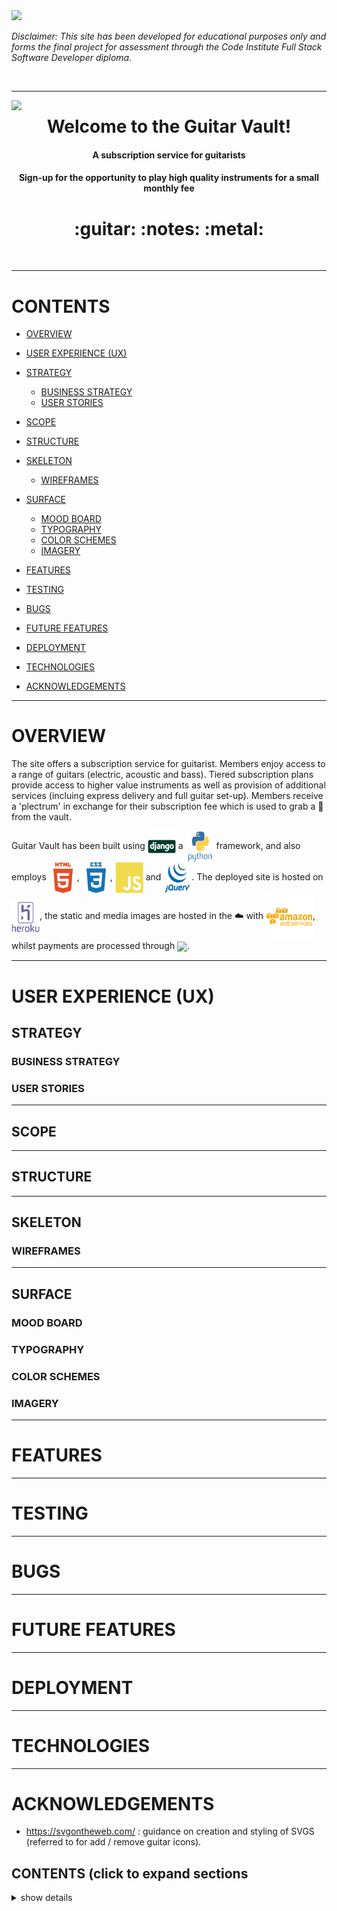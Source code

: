 <img src="https://github.com/KelvenH/Guitar-Vault/blob/main/README_FILES/Guitar-Vault_banner.png">

*Disclaimer: This site has been developed for educational purposes only and forms the final project for assessment through the Code Institute Full Stack Software Developer diploma.* 

<br/>

***
<img src="https://github.com/KelvenH/Guitar-Vault/blob/main/README_FILES/GV-Logo.png" align="left" width="100px">
<h1 align="center"> Welcome to the Guitar Vault! </h1>
<h4 align="center"> A subscription service for guitarists</h4>
<h4 align="center"> Sign-up for the opportunity to play high quality instruments for a small monthly fee </h4>
<h1 align="center" height="100" width="100">:guitar: :notes: :metal:</h1>
<br clear="left"/>

***

# CONTENTS

- [OVERVIEW](#overview) 
- [USER EXPERIENCE (UX)](#user-experience-ux)
- [STRATEGY](#strategy)
    - [BUSINESS STRATEGY](#business-strategy)
    - [USER STORIES](#user-stories)
    
- [SCOPE](#scope)

- [STRUCTURE](#structure)

- [SKELETON](#skeleton)
    - [WIREFRAMES](#wireframes)

- [SURFACE](#surface)
    - [MOOD BOARD](#mood-board)
    - [TYPOGRAPHY](#typography)
    - [COLOR SCHEMES](#color-schemes)
    - [IMAGERY](#imagery)

- [FEATURES](#features)

- [TESTING](#testing)

- [BUGS](#bugs)

- [FUTURE FEATURES](#future-features)

- [DEPLOYMENT](#deployment)

- [TECHNOLOGIES](#technologies)

- [ACKNOWLEDGEMENTS](#acknowledgements)

***

# OVERVIEW
The site offers a subscription service for guitarist. Members enjoy access to a range of guitars (electric, acoustic and bass). Tiered subscription plans provide access to higher value instruments as well as provision of additional services (incluing express delivery and full guitar set-up). Members receive a 'plectrum' in exchange for their subscription fee which is used to grab a :guitar: from the vault. 

Guitar Vault has been built using <img valign="middle" height="50" width="45" src="https://github.com/devicons/devicon/blob/master/icons/django/django-original.svg"/> a <img valign="middle" height="50" width="45" src="https://github.com/devicons/devicon/blob/master/icons/python/python-original-wordmark.svg"/> framework, and also employs <img valign="middle" height="50" width="45" src="https://github.com/devicons/devicon/blob/master/icons/html5/html5-plain-wordmark.svg"/>, <img valign="middle" height="50" width="45" src="https://github.com/devicons/devicon/blob/master/icons/css3/css3-plain-wordmark.svg"/>, <img valign="middle" height="50" width="45" src="https://github.com/devicons/devicon/blob/master/icons/javascript/javascript-plain.svg"/> and <img valign="middle" height="50" width="45" src="https://github.com/devicons/devicon/blob/master/icons/jquery/jquery-plain-wordmark.svg"/>. The deployed site is hosted on <img valign="middle" height="50" width="45" src="https://github.com/devicons/devicon/blob/master/icons/heroku/heroku-original-wordmark.svg"/>, the static and media images are hosted in the :cloud:  with <img valign="middle" height="75" src="https://github.com/devicons/devicon/blob/master/icons/amazonwebservices/amazonwebservices-plain-wordmark.svg"/>, whilst payments are processed through <img valign="middle" src="https://github.com/KelvenH/Guitar-Vault/blob/main/README_FILES/cc-stripe.png"/>.

------
# USER EXPERIENCE (UX)
## STRATEGY 
### BUSINESS STRATEGY
### USER STORIES
------
## SCOPE
------
## STRUCTURE
------
## SKELETON
### WIREFRAMES
------
## SURFACE
### MOOD BOARD

### TYPOGRAPHY

### COLOR SCHEMES

### IMAGERY
------
# FEATURES
------
# TESTING
------
# BUGS
------
# FUTURE FEATURES
------
# DEPLOYMENT
------
# TECHNOLOGIES
------
# ACKNOWLEDGEMENTS
- https://svgontheweb.com/ : guidance on creation and styling of SVGS (referred to for add / remove guitar icons).


## CONTENTS (click to expand sections
<details>
    <summary>show details</summary>
  
  ## Heading
  content here
</details>
